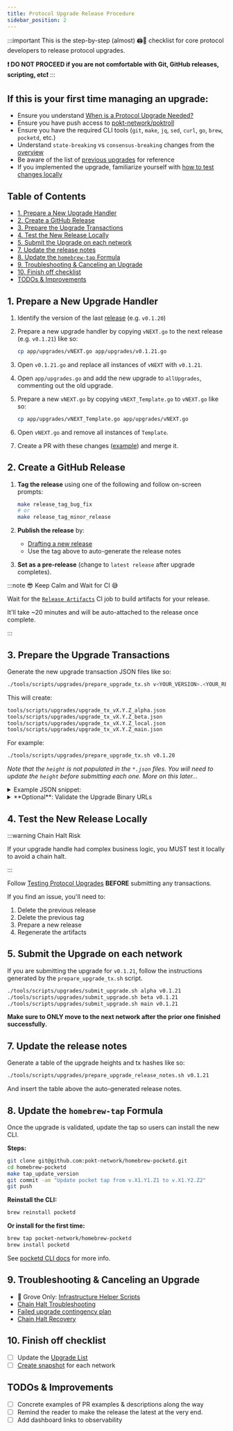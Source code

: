 ```yaml
---
title: Protocol Upgrade Release Procedure
sidebar_position: 2
---
```


:::important
This is the step-by-step (almost) 🖨🍝 checklist for core protocol developers to release protocol upgrades.

**❗ DO NOT PROCEED if you are not comfortable with Git, GitHub releases, scripting, etc❗**
:::

## If this is your first time managing an upgrade: <!-- omit in toc -->

- Ensure you understand [When is a Protocol Upgrade Needed?](./1_protocol_upgrades.md#when-is-a-protocol-upgrade-needed)
- Ensure you have push access to [pokt-network/poktroll](https://github.com/pokt-network/poktroll)
- Ensure you have the required CLI tools (`git`, `make`, `jq`, `sed`, `curl`, `go`, `brew`, `pocketd`, etc.)
- Understand `state-breaking` vs `consensus-breaking` changes from the [overview](./1_protocol_upgrades.md)
- Be aware of the list of [previous upgrades](https://github.com/pokt-network/poktroll/tree/main/app/upgrades) for reference
- If you implemented the upgrade, familiarize yourself with [how to test changes locally](3_testing_upgrades_locally.md)

## Table of Contents <!-- omit in toc -->

- [1. Prepare a New Upgrade Handler](#1-prepare-a-new-upgrade-handler)
- [2. Create a GitHub Release](#2-create-a-github-release)
- [3. Prepare the Upgrade Transactions](#3-prepare-the-upgrade-transactions)
- [4. Test the New Release Locally](#4-test-the-new-release-locally)
- [5. Submit the Upgrade on each network](#5-submit-the-upgrade-on-each-network)
- [7. Update the release notes](#7-update-the-release-notes)
- [8. Update the `homebrew-tap` Formula](#8-update-the-homebrew-tap-formula)
- [9. Troubleshooting \& Canceling an Upgrade](#9-troubleshooting--canceling-an-upgrade)
- [10. Finish off checklist](#10-finish-off-checklist)
- [TODOs \& Improvements](#todos--improvements)

## 1. Prepare a New Upgrade Handler

1. Identify the version of the last [release](https://github.com/pokt-network/poktroll/releases) (e.g. `v0.1.20`)
2. Prepare a new upgrade handler by copying `vNEXT.go` to the next release (e.g. `v0.1.21`) like so:

   ```bash
   cp app/upgrades/vNEXT.go app/upgrades/v0.1.21.go
   ```

3. Open `v0.1.21.go` and replace all instances of `vNEXT` with `v0.1.21`.
4. Open `app/upgrades.go` and add the new upgrade to `allUpgrades`, commenting out the old upgrade.
5. Prepare a new `vNEXT.go` by copying `vNEXT_Template.go` to `vNEXT.go` like so:

   ```bash
   cp app/upgrades/vNEXT_Template.go app/upgrades/vNEXT.go
   ```

6. Open `vNEXT.go` and remove all instances of `Template`.
7. Create a PR with these changes ([example](https://github.com/pokt-network/poktroll/pull/1489)) and merge it.

## 2. Create a GitHub Release

1. **Tag the release** using one of the following and follow on-screen prompts:

   ```bash
   make release_tag_bug_fix
   # or
   make release_tag_minor_release
   ```

2. **Publish the release** by:

   - [Drafting a new release](https://github.com/pokt-network/poktroll/releases/new)
   - Use the tag above to auto-generate the release notes

3. **Set as a pre-release** (change to `latest release` after upgrade completes).

:::note 😎 Keep Calm and Wait for CI 😅

Wait for the [`Release Artifacts`](https://github.com/pokt-network/poktroll/actions/workflows/release-artifacts.yml) CI job to build artifacts for your release.

It'll take ~20 minutes and will be auto-attached to the release once complete.

:::

## 3. Prepare the Upgrade Transactions

Generate the new upgrade transaction JSON files like so:

```bash
./tools/scripts/upgrades/prepare_upgrade_tx.sh v<YOUR_VERSION>.<YOUR_RELEASE>.<YOUR_PATCH>
```

This will create:

```bash
tools/scripts/upgrades/upgrade_tx_vX.Y.Z_alpha.json
tools/scripts/upgrades/upgrade_tx_vX.Y.Z_beta.json
tools/scripts/upgrades/upgrade_tx_vX.Y.Z_local.json
tools/scripts/upgrades/upgrade_tx_vX.Y.Z_main.json
```

For example:

```bash
./tools/scripts/upgrades/prepare_upgrade_tx.sh v0.1.20
```

_Note that the `height` is not populated in the `*.json` files. You will need to update the `height` before submitting each one. More on this later..._

<details>
<summary>Example JSON snippet:</summary>

```json
{
  "body": {
    "messages": [
      {
        "@type": "/cosmos.upgrade.v1beta1.MsgSoftwareUpgrade",
        "authority": "pokt10d07y265gmmuvt4z0w9aw880jnsr700j8yv32t",
        "plan": {
          "name": "v0.0.4",
          "height": "30",
          "info": "{\"binaries\":{...}}"
        }
      }
    ]
  }
}
```

</details>

<details>

<summary>**Optional**: Validate the Upgrade Binary URLs</summary>

Install `go-getter` if you don't have it:

```bash
go install github.com/hashicorp/go-getter/cmd/go-getter@latest
```

And check all binary URLs:

```bash
RELEASE_VERSION=<VERSION> # E.g. "v0.1.11"
for file in ./tools/scripts/upgrades/upgrade_tx_${RELEASE_VERSION}*; do
  echo "Processing $file"
  jq -r '.body.messages[0].plan.info | fromjson | .binaries[]' "$file" | while IFS= read -r url; do
    go-getter "$url" .
  done
done
```

Expected output should look like the following:

```bash
2025/04/16 12:11:36 success!
2025/04/16 12:11:40 success!
2025/04/16 12:11:44 success!
2025/04/16 12:11:48 success!
```

</details>

## 4. Test the New Release Locally

:::warning Chain Halt Risk

If your upgrade handle had complex business logic, you MUST test it locally to avoid a chain halt.

:::

Follow [Testing Protocol Upgrades](3_testing_upgrades_locally.md) **BEFORE** submitting any transactions.

If you find an issue, you'll need to:

1. Delete the previous release
2. Delete the previous tag
3. Prepare a new release
4. Regenerate the artifacts

## 5. Submit the Upgrade on each network

If you are submitting the upgrade for `v0.1.21`, follow the instructions
generated by the `prepare_upgrade_tx.sh` script.

```bash
./tools/scripts/upgrades/submit_upgrade.sh alpha v0.1.21
./tools/scripts/upgrades/submit_upgrade.sh beta v0.1.21
./tools/scripts/upgrades/submit_upgrade.sh main v0.1.21
```

**Make sure to ONLY move to the next network after the prior one finished successfully.**

## 7. Update the release notes

Generate a table of the upgrade heights and tx hashes like so:

```bash
./tools/scripts/upgrades/prepare_upgrade_release_notes.sh v0.1.21
```

And insert the table above the auto-generated release notes.

## 8. Update the `homebrew-tap` Formula

Once the upgrade is validated, update the tap so users can install the new CLI.

**Steps:**

```bash
git clone git@github.com:pokt-network/homebrew-pocketd.git
cd homebrew-pocketd
make tap_update_version
git commit -am "Update pocket tap from v.X1.Y1.Z1 to v.X1.Y2.Z2"
git push
```

**Reinstall the CLI:**

```bash
brew reinstall pocketd
```

**Or install for the first time:**

```bash
brew tap pocket-network/homebrew-pocketd
brew install pocketd
```

See [pocketd CLI docs](../../2_explore/2_account_management/1_pocketd_cli.md) for more info.

## 9. Troubleshooting & Canceling an Upgrade

- 🌿 Grove Only: [Infrastructure Helper Scripts](https://github.com/buildwithgrove/infrastructure/tree/main/scripts)
- [Chain Halt Troubleshooting](./7_chain_halt_troubleshooting.md)
- [Failed upgrade contingency plan](./8_contigency_plans.md)
- [Chain Halt Recovery](./9_recovery_from_chain_halt.md)

## 10. Finish off checklist

- [ ] Update the [Upgrade List](./4_upgrade_list.md)
- [ ] [Create snapshot](https://www.notion.so/buildwithgrove/Shannon-Snapshot-Playbook-1aea36edfff680bbb5a7e71c9846f63c?source=copy_link) for each network

## TODOs & Improvements

- [ ] Concrete examples of PR examples & descriptions along the way
- [ ] Remind the reader to make the release the latest at the very end.
- [ ] Add dashboard links to observability
